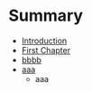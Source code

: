 # Summary

* [Introduction](README.md)
* [First Chapter](chapter1.md)
* [bbbb](bbbb.md)
* [aaa](aaa.md)
  * aaa

